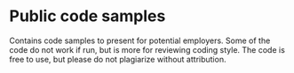 # Public code samples
 Contains code samples to present for potential employers. Some of the code do not work if run, but is more for reviewing coding style. The code is free to use, but please do not plagiarize without attribution.
